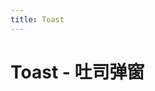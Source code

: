 ```yaml
---
title: Toast
---
```


# Toast - 吐司弹窗

<ClientOnly>
  <toast-demos-1></toast-demos-1>
  <toast-demos-2></toast-demos-2>
  <toast-demos-3></toast-demos-3>
</ClientOnly>